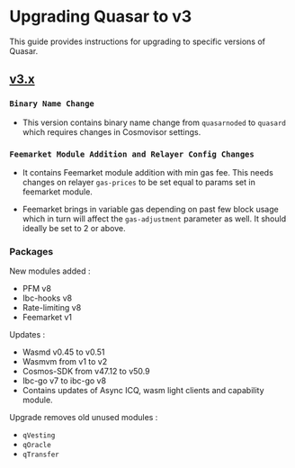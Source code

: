 # Upgrading Quasar to v3

This guide provides instructions for upgrading to specific versions of Quasar.

## [v3.x](https://github.com/quasar-finance/quasar/releases/tag/v3.0.0)

### `Binary Name Change`
- This version contains binary name change from `quasarnoded` to `quasard` which requires changes in Cosmovisor settings.

### `Feemarket Module Addition and Relayer Config Changes`

- It contains Feemarket module addition with min gas fee.
This needs changes on relayer `gas-prices` to be set equal to params set in feemarket module.

- Feemarket brings in variable gas depending on past few block usage which in turn will affect the `gas-adjustment` parameter as well. 
It should ideally be set to 2 or above.

### Packages

New modules added :
- PFM v8
- Ibc-hooks v8
- Rate-limiting v8
- Feemarket v1

Updates : 
- Wasmd v0.45 to v0.51
- Wasmvm from v1 to v2
- Cosmos-SDK from v47.12 to v50.9
- Ibc-go v7 to ibc-go v8
- Contains updates of Async ICQ, wasm light clients and capability module.

Upgrade removes old unused modules : 
- `qVesting`
- `qOracle`
- `qTransfer`

